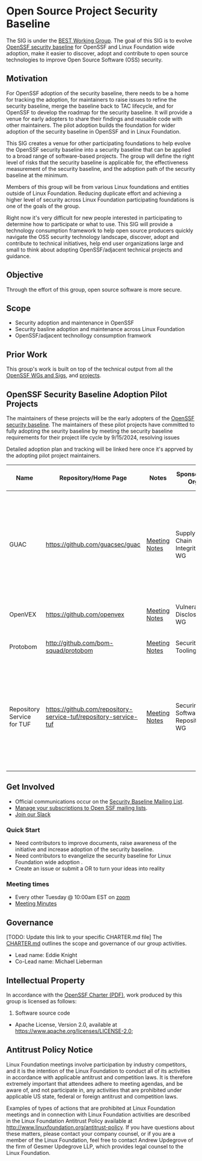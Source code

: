# **Open Source Project Security Baseline**

The SIG is under the [BEST Working Group](https://github.com/ossf/wg-best-practices-os-developers). The goal of this SIG is to evolve [OpenSSF security baseline](https://github.com/ossf/tac/blob/main/process/security_baseline.md) for OpenSSF and Linux Foundation wide adoption, make it easier to discover, adopt and contribute to open source technologies to improve Open Source Software (OSS) security. 

## Motivation

For OpenSSF adoption of the security baseline, there needs to be a home for tracking the adoption, for maintainers to raise issues to refine the security baseline, merge the baseline back to TAC lifecycle, and for OpenSSF to develop the roadmap for the security baseline. It will provide a venue for early adopters to share their findings and reusable code with other maintainers. The pilot adoption builds the foundation for wider adoption of the security baseline in OpenSSF and in Linux Foundation.

This SIG creates a venue for other participating foundations to help evolve the OpenSSF security baseline into a security baseline that can be applied to a broad range of software-based projects. The group will define the right level of risks that the security baseline is applicable for, the effectiveness measurement of the security baseline, and the adoption path of the security baseline at the minimum.

Members of this group will be from various Linux foundations and entities outside of Linux Foundation. Reducing duplicate effort and achieving a higher level of security across Linux Foundation participating foundations is one of the goals of the group.

Right now it's very difficult for new people interested in participating to determine how to participate or what to use. This SIG will provide a technology consumption framework to help open source producers quickly navigate the OSS security technology landscape, discover, adopt and contribute to technical initiatives, help end user organizations large and small to think about adopting OpenSSF/adjacent technical projects and guidance. 

## Objective

Through the effort of this group, open source software is more secure. 

## Scope
* Security adoption and maintenance in OpenSSF
* Security basline adoption and maintenance across Linux Foundation
* OpenSSF/adjacent technollogy consumption framwork 


## Prior Work

This group's work is built on top of the technical output from all the [OpenSSF WGs and Sigs](https://github.com/ossf/tac?tab=readme-ov-file#working-groups-wgs), and [projects](https://github.com/ossf/tac?tab=readme-ov-file#projects). 

## OpenSSF Security Baseline Adoption Pilot Projects

The maintainers of these projects will be the early adopters of the [OpenSSF security baseline](https://github.com/ossf/tac/blob/main/process/security_baseline.md). The maintainers of these pilot projects have committed to fully adopting the seurity baseline by meeting the security baseline requirements for their project life cycle by 9/15/2024, resolving issues 

Detailed adoption plan and tracking will be linked here once it's apprved by the adopting pilot project maintainers.


| Name                       | Repository/Home Page | Notes                                                                                                 | Sponsoring Org | Lifecycle     |Security Baseline requirements|
| ---------------------- | ---------------------------------------- | ----------------------------------------------------------------------------------------------------- | -------------- |---------- |---------- |
| GUAC                   | https://github.com/guacsec/guac                  | [Meeting Notes](https://docs.google.com/document/d/1ImSlr_t3WNZ3zWqpmfqkw1mi6_nkv3enkQ7snWDomKA/edit)  | Supply Chain Integrity WG | [Incubating](process/project-lifecycle-documents/guac_incubating.md) |[Security Baseline - Once Sandbox](https://github.com/ossf/tac/blob/main/process/security_baseline.md#security-baseline---once-sandbox)<br /> and <br />[Security Baseline - To Become Incubating](https://github.com/ossf/tac/blob/main/process/security_baseline.md#security-baseline---to-become-incubating)<br /> and <br />[Security Baseline - Once Incubating](https://github.com/ossf/tac/blob/main/process/security_baseline.md#security-baseline---to-become-incubating) |
| OpenVEX | https://github.com/openvex | [Meeting Notes](https://docs.google.com/document/d/1C-L0JDx5O35TjXb6dcyL6ioc5xWUCkdR5kEbZ1uVQto/edit) | Vulnerability Disclosures WG | [Sandbox](process/project-lifecycle-documents/openvex_for_sandbox_stage.md) |[Security Baseline - Once Sandbox](https://github.com/ossf/tac/blob/main/process/security_baseline.md#security-baseline---once-sandbox) |
| Protobom | http://github.com/bom-squad/protobom | [Meeting Notes](https://docs.google.com/document/d/1bz2BBImzSnLRiBLrA5GehQ0ckW3Vs7Gmtt8R-Olm0QY/edit)  | Security Tooling WG | [Sandbox](process/project-lifecycle-documents/protobom_sandbox_stage.md) |[Security Baseline - Once Sandbox](https://github.com/ossf/tac/blob/main/process/security_baseline.md#security-baseline---once-sandbox) |
| Repository Service for TUF | https://github.com/repository-service-tuf/repository-service-tuf |  [Meeting Notes](https://docs.google.com/document/d/13a_AtFpPK9WO4PlAN6ciD-G1jiBU3gEDtRD1OUinUFY/edit)  | Securing Software Repositories WG | [Incubating](process/project-lifecycle-documents/repository_service_for_tuf_incubation_stage.md) |[Security Baseline - Once Sandbox](https://github.com/ossf/tac/blob/main/process/security_baseline.md#security-baseline---once-sandbox) <br /> and <br />[Security Baseline - To Become Incubating](https://github.com/ossf/tac/blob/main/process/security_baseline.md#security-baseline---to-become-incubating)<br /> and <br />[Security Baseline - Once Incubating](https://github.com/ossf/tac/blob/main/process/security_baseline.md#security-baseline---to-become-incubating) |
 
## Get Involved

*   Official communications occur on the [Security Baseline Mailing List](https://lists.openssf.org/g/openssf-sig-security-baseline). 
*   [Manage your subscriptions to Open SSF mailing lists](https://lists.openssf.org/g/main/subgroups).
*   [Join our Slack](https://app.slack.com/client/T019QHUBYQ3/C07DC6TT2QY)


### Quick Start

*   Need contributors to improve documents, raise awareness of the initiative and increase adoption of the security baseline.
*   Need contributors to evangelize the security baseline for Linux Foundation wide adoption .
*   Create an issue or submit a OR to turn your ideas into reality

### Meeting times
*   Every other Tuesday @ 10:00am EST on [zoom](https://zoom-lfx.platform.linuxfoundation.org/meeting/97740884759?password=5cab7229-2324-4816-81db-517812a088a9)
*   [Meeting Minutes](https://docs.google.com/document/d/16tL1Ln7owIRXSoCKgyYHCs9-JP9iw-ouyk8koGAeHA0/edit)

## Governance

[TODO: Update this link to your specific CHARTER.md file]
The [CHARTER.md](https://github.com/ossf/project-template/blob/main/CHARTER.md) outlines the scope and governance of our group activities.

*   Lead name: Eddie Knight 
*   Co-Lead name: Michael Lieberman

## Intellectual Property

In accordance with the [OpenSSF Charter (PDF)](https://charter.openssf.org/), work produced by this group is licensed as follows:

1. Software source code
* Apache License, Version 2.0, available at https://www.apache.org/licenses/LICENSE-2.0;

## Antitrust Policy Notice

Linux Foundation meetings involve participation by industry competitors, and it is the intention of the Linux Foundation to conduct all of its activities in accordance with applicable antitrust and competition laws. It is therefore extremely important that attendees adhere to meeting agendas, and be aware of, and not participate in, any activities that are prohibited under applicable US state, federal or foreign antitrust and competition laws.

Examples of types of actions that are prohibited at Linux Foundation meetings and in connection with Linux Foundation activities are described in the Linux Foundation Antitrust Policy available at http://www.linuxfoundation.org/antitrust-policy. If you have questions about these matters, please contact your company counsel, or if you are a member of the Linux Foundation, feel free to contact Andrew Updegrove of the firm of Gesmer Updegrove LLP, which provides legal counsel to the Linux Foundation.
